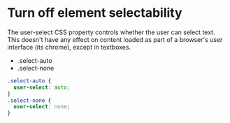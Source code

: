 # Turn off element selectability

The user-select CSS property controls whether the user can select text. This doesn't have any effect on content loaded as part of a browser's user interface (its chrome), except in textboxes.

- .select-auto
- .select-none

```css
.select-auto {
  user-select: auto;
}
.select-none {
  user-select: none;
}
```
